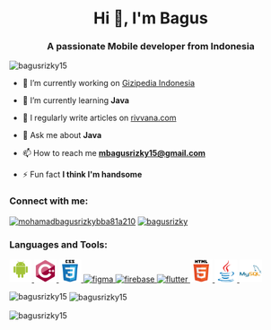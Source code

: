 <h1 align="center">Hi 👋, I'm Bagus</h1>
<h3 align="center">A passionate Mobile developer from Indonesia</h3>

<p align="left"> <img src="https://komarev.com/ghpvc/?username=bagusrizky15&label=Profile%20views&color=0e75b6&style=flat" alt="bagusrizky15" /> </p>

- 🔭 I’m currently working on [Gizipedia Indonesia](gizipedia.com)

- 🌱 I’m currently learning **Java**

- 📝 I regularly write articles on [rivvana.com](rivvana.com)

- 💬 Ask me about **Java**

- 📫 How to reach me **mbagusrizky15@gmail.com**

- ⚡ Fun fact **I think I'm handsome**

<h3 align="left">Connect with me:</h3>
<p align="left">
<a href="https://linkedin.com/in/mohamadbagusrizkybba81a210" target="blank"><img align="center" src="https://raw.githubusercontent.com/rahuldkjain/github-profile-readme-generator/master/src/images/icons/Social/linked-in-alt.svg" alt="mohamadbagusrizkybba81a210" height="30" width="40" /></a>
<a href="https://www.youtube.com/c/bagusrizky" target="blank"><img align="center" src="https://raw.githubusercontent.com/rahuldkjain/github-profile-readme-generator/master/src/images/icons/Social/youtube.svg" alt="bagusrizky" height="30" width="40" /></a>

<h3 align="left">Languages and Tools:</h3>
<p align="left"> <a href="https://developer.android.com" target="_blank" rel="noreferrer"> <img src="https://raw.githubusercontent.com/devicons/devicon/master/icons/android/android-original-wordmark.svg" alt="android" width="40" height="40"/> </a> <a href="https://www.w3schools.com/cpp/" target="_blank" rel="noreferrer"> <img src="https://raw.githubusercontent.com/devicons/devicon/master/icons/cplusplus/cplusplus-original.svg" alt="cplusplus" width="40" height="40"/> </a> <a href="https://www.w3schools.com/css/" target="_blank" rel="noreferrer"> <img src="https://raw.githubusercontent.com/devicons/devicon/master/icons/css3/css3-original-wordmark.svg" alt="css3" width="40" height="40"/> </a> <a href="https://www.figma.com/" target="_blank" rel="noreferrer"> <img src="https://www.vectorlogo.zone/logos/figma/figma-icon.svg" alt="figma" width="40" height="40"/> </a> <a href="https://firebase.google.com/" target="_blank" rel="noreferrer"> <img src="https://www.vectorlogo.zone/logos/firebase/firebase-icon.svg" alt="firebase" width="40" height="40"/> </a> <a href="https://flutter.dev" target="_blank" rel="noreferrer"> <img src="https://www.vectorlogo.zone/logos/flutterio/flutterio-icon.svg" alt="flutter" width="40" height="40"/> </a> <a href="https://www.w3.org/html/" target="_blank" rel="noreferrer"> <img src="https://raw.githubusercontent.com/devicons/devicon/master/icons/html5/html5-original-wordmark.svg" alt="html5" width="40" height="40"/> </a> <a href="https://www.java.com" target="_blank" rel="noreferrer"> <img src="https://raw.githubusercontent.com/devicons/devicon/master/icons/java/java-original.svg" alt="java" width="40" height="40"/> </a> <a href="https://www.mysql.com/" target="_blank" rel="noreferrer"> <img src="https://raw.githubusercontent.com/devicons/devicon/master/icons/mysql/mysql-original-wordmark.svg" alt="mysql" width="40" height="40"/> </a> </p>

<p><img align="left" src="https://github-readme-stats.vercel.app/api/top-langs?username=bagusrizky15&show_icons=true&locale=en&layout=compact" alt="bagusrizky15" /></p>

<p>&nbsp;<img align="center" src="https://github-readme-stats.vercel.app/api?username=bagusrizky15&show_icons=true&locale=en" alt="bagusrizky15" /></p>

<p><img align="center" src="https://github-readme-streak-stats.herokuapp.com/?user=bagusrizky15&" alt="bagusrizky15" /></p>
